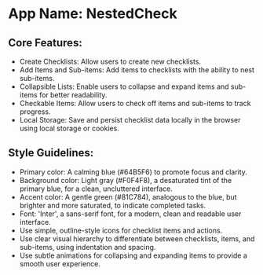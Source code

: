 # **App Name**: NestedCheck

## Core Features:

- Create Checklists: Allow users to create new checklists.
- Add Items and Sub-items: Add items to checklists with the ability to nest sub-items.
- Collapsible Lists: Enable users to collapse and expand items and sub-items for better readability.
- Checkable Items: Allow users to check off items and sub-items to track progress.
- Local Storage: Save and persist checklist data locally in the browser using local storage or cookies.

## Style Guidelines:

- Primary color: A calming blue (#64B5F6) to promote focus and clarity.
- Background color: Light gray (#F0F4F8), a desaturated tint of the primary blue, for a clean, uncluttered interface.
- Accent color: A gentle green (#81C784), analogous to the blue, but brighter and more saturated, to indicate completed tasks.
- Font: 'Inter', a sans-serif font, for a modern, clean and readable user interface.
- Use simple, outline-style icons for checklist items and actions.
- Use clear visual hierarchy to differentiate between checklists, items, and sub-items, using indentation and spacing.
- Use subtle animations for collapsing and expanding items to provide a smooth user experience.